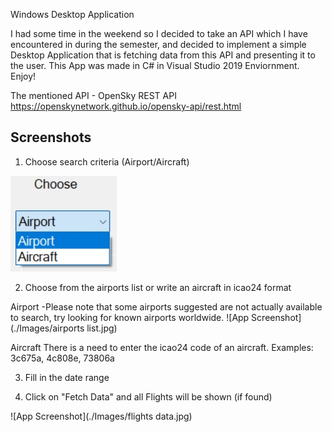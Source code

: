 
Windows Desktop Application

I had some time in the weekend so I decided to take an API which I have encountered in during the semester, and decided to implement a simple Desktop Application that is fetching data from this API and presenting it to the user.
This App was made in C# in Visual Studio 2019 Enviornment.
Enjoy!

The mentioned API - OpenSky REST API
https://openskynetwork.github.io/opensky-api/rest.html



## Screenshots

1. Choose search criteria (Airport/Aircraft)

![App Screenshot](./Images/choice.jpg)

2. Choose from the airports list or write an aircraft in icao24 format

Airport
-Please note that some airports suggested are not actually available to search,
try looking for known airports worldwide.
![App Screenshot](./Images/airports list.jpg)

Aircraft
There is a need to enter the icao24 code of an aircraft.
Examples: 3c675a, 4c808e, 73806a

3. Fill in the date range

4. Click on "Fetch Data" and all Flights will be shown (if found)

![App Screenshot](./Images/flights data.jpg)
